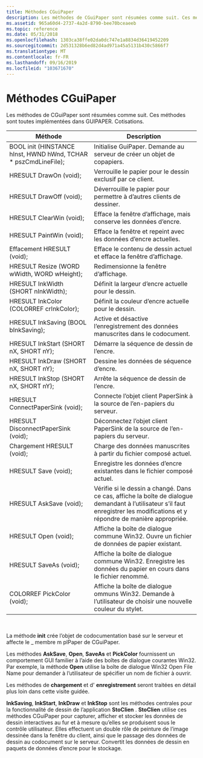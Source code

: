```yaml
---
title: Méthodes CGuiPaper
description: Les méthodes de CGuiPaper sont résumées comme suit. Ces méthodes sont toutes implémentées dans GUIPAPER. Cotisations.
ms.assetid: 965a60d4-2737-4a2d-8790-bee70bceaeeb
ms.topic: reference
ms.date: 05/31/2018
ms.openlocfilehash: 1303ca38ffe02da0dc747e1a8834d36419452209
ms.sourcegitcommit: 2d531328b6ed82d4ad971a45a5131b430c5866f7
ms.translationtype: MT
ms.contentlocale: fr-FR
ms.lasthandoff: 09/16/2019
ms.locfileid: "103671670"
---
```

# <a name="cguipaper-methods"></a>Méthodes CGuiPaper

Les méthodes de CGuiPaper sont résumées comme suit. Ces méthodes sont toutes implémentées dans GUIPAPER. Cotisations.



| Méthode                                                         | Description                                                                                                           |
|----------------------------------------------------------------|-----------------------------------------------------------------------------------------------------------------------|
| BOOL init (HINSTANCE hInst, HWND hWnd, TCHAR \* pszCmdLineFile); | Initialise GuiPaper. Demande au serveur de créer un objet de copapiers.                                                     |
| HRESULT DrawOn (void);                                          | Verrouille le papier pour le dessin exclusif par ce client.                                                                   |
| HRESULT DrawOff (void);                                         | Déverrouille le papier pour permettre à d’autres clients de dessiner.                                                                         |
| HRESULT ClearWin (void);                                        | Efface la fenêtre d’affichage, mais conserve les données d’encre.                                                                           |
| HRESULT PaintWin (void);                                        | Efface la fenêtre et repeint avec les données d’encre actuelles.                                                                     |
| Effacement HRESULT (void);                                           | Efface le contenu de dessin actuel et efface la fenêtre d’affichage.                                                             |
| HRESULT Resize (WORD wWidth, WORD wHeight);                     | Redimensionne la fenêtre d’affichage.                                                                                           |
| HRESULT InkWidth (SHORT nInkWidth);                             | Définit la largeur d’encre actuelle pour le dessin.                                                                                   |
| HRESULT InkColor (COLORREF crInkColor);                         | Définit la couleur d’encre actuelle pour le dessin.                                                                                   |
| HRESULT InkSaving (BOOL bInkSaving);                            | Active et désactive l’enregistrement des données manuscrites dans le codocument.                                                                          |
| HRESULT InkStart (SHORT nX, SHORT nY);                          | Démarre la séquence de dessin de l’encre.                                                                                          |
| HRESULT InkDraw (SHORT nX, SHORT nY);                           | Dessine les données de séquence d’encre.                                                                                              |
| HRESULT InkStop (SHORT nX, SHORT nY);                           | Arrête la séquence de dessin de l’encre.                                                                                           |
| HRESULT ConnectPaperSink (void);                                | Connecte l’objet client PaperSink à la source de l’en-papiers du serveur.                                                    |
| HRESULT DisconnectPaperSink (void);                             | Déconnectez l’objet client PaperSink de la source de l’en-papiers du serveur.                                                |
| Chargement HRESULT (void);                                            | Charge des données manuscrites à partir du fichier composé actuel.                                                                            |
| HRESULT Save (void);                                            | Enregistre les données d’encre existantes dans le fichier composé actuel.                                                                     |
| HRESULT AskSave (void);                                         | Vérifie si le dessin a changé. Dans ce cas, affiche la boîte de dialogue demandant à l’utilisateur s’il faut enregistrer les modifications et y répondre de manière appropriée. |
| HRESULT Open (void);                                            | Affiche la boîte de dialogue commune Win32. Ouvre un fichier de données de papier existant.                                               |
| HRESULT SaveAs (void);                                          | Affiche la boîte de dialogue commune Win32. Enregistre les données du papier en cours dans le fichier renommé.                                              |
| COLORREF PickColor (void);                                      | Affiche la boîte de dialogue ommuns Win32. Demande à l’utilisateur de choisir une nouvelle couleur du stylet.                                                      |



 

La méthode **init** crée l’objet de codocumentation basé sur le serveur et affecte le \_ membre m pIPaper de CGuiPaper.

Les méthodes **AskSave**, **Open**, **SaveAs** et **PickColor** fournissent un comportement GUI familier à l’aide des boîtes de dialogue courantes Win32. Par exemple, la méthode **Open** utilise la boîte de dialogue Win32 Open File Name pour demander à l’utilisateur de spécifier un nom de fichier à ouvrir.

Les méthodes de **chargement** et d' **enregistrement** seront traitées en détail plus loin dans cette visite guidée.

**InkSaving**, **InkStart**, **InkDraw** et **InkStop** sont les méthodes centrales pour la fonctionnalité de dessin de l’application **StoClien** . **StoClien** utilise ces méthodes CGuiPaper pour capturer, afficher et stocker les données de dessin interactives au fur et à mesure qu’elles se produisent sous le contrôle utilisateur. Elles effectuent un double rôle de peinture de l’image dessinée dans la fenêtre du client, ainsi que le passage des données de dessin au codocument sur le serveur. Convertit les données de dessin en paquets de données d’encre pour le stockage.

 

 




